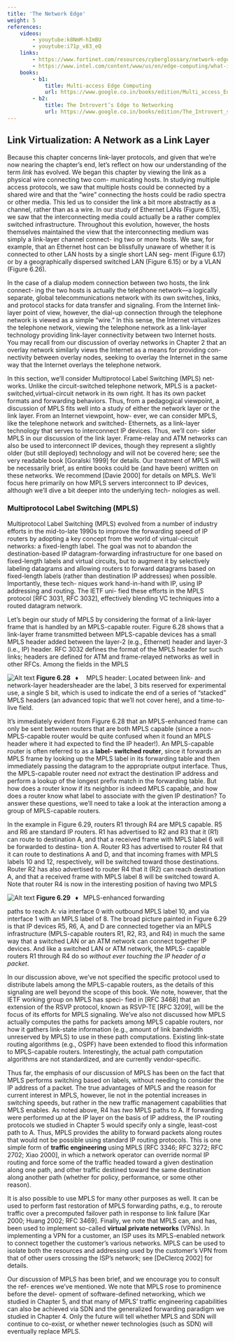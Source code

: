 ```yaml
---
title: 'The Network Edge'
weight: 5
references:
    videos:
        - youytube:k8NmM-hImBU
        - youytube:i71p_v83_eQ
    links:
        - https://www.fortinet.com/resources/cyberglossary/network-edge
        - https://www.intel.com/content/www/us/en/edge-computing/what-is-the-network-edge.html
    books:
        - b1:
            title: Multi-access Edge Computing 
            url: https://www.google.co.in/books/edition/Multi_access_Edge_Computing_Software_Dev/gOc-EAAAQBAJ?hl=en&gbpv=0
        - b2:
            title: The Introvert’s Edge to Networking
            url: https://www.google.co.in/books/edition/The_Introvert_s_Edge_to_Networking/H73WDwAAQBAJ?hl=en&gbpv=0
---
```


## Link Virtualization: A Network as a Link Layer
Because this chapter concerns link-layer protocols, and given that we’re now nearing the chapter’s end, let’s reflect on how our understanding of the term _link_ has evolved. We began this chapter by viewing the link as a physical wire connecting two com- municating hosts. In studying multiple access protocols, we saw that multiple hosts could be connected by a shared wire and that the “wire” connecting the hosts could be radio spectra or other media. This led us to consider the link a bit more abstractly as a channel, rather than as a wire. In our study of Ethernet LANs (Figure 6.15), we saw that the interconnecting media could actually be a rather complex switched infrastructure. Throughout this evolution, however, the hosts themselves maintained the view that the interconnecting medium was simply a link-layer channel connect- ing two or more hosts. We saw, for example, that an Ethernet host can be blissfully unaware of whether it is connected to other LAN hosts by a single short LAN seg- ment (Figure 6.17) or by a geographically dispersed switched LAN (Figure 6.15) or by a VLAN (Figure 6.26).

In the case of a dialup modem connection between two hosts, the link connect- ing the two hosts is actually the telephone network—a logically separate, global telecommunications network with its own switches, links, and protocol stacks for data transfer and signaling. From the Internet link-layer point of view, however, the dial-up connection through the telephone network is viewed as a simple “wire.” In this sense, the Internet virtualizes the telephone network, viewing the telephone network as a link-layer technology providing link-layer connectivity between two Internet hosts. You may recall from our discussion of overlay networks in Chapter 2 that an overlay network similarly views the Internet as a means for providing con- nectivity between overlay nodes, seeking to overlay the Internet in the same way that the Internet overlays the telephone network.

In this section, we’ll consider Multiprotocol Label Switching (MPLS) net- works. Unlike the circuit-switched telephone network, MPLS is a packet-switched,virtual-circuit network in its own right. It has its own packet formats and forwarding behaviors. Thus, from a pedagogical viewpoint, a discussion of MPLS fits well into a study of either the network layer or the link layer. From an Internet viewpoint, how- ever, we can consider MPLS, like the telephone network and switched- Ethernets, as a link-layer technology that serves to interconnect IP devices. Thus, we’ll con- sider MPLS in our discussion of the link layer. Frame-relay and ATM networks can also be used to interconnect IP devices, though they represent a slightly older (but still deployed) technology and will not be covered here; see the very readable book [Goralski 1999] for details. Our treatment of MPLS will be necessarily brief, as entire books could be (and have been) written on these networks. We recommend [Davie 2000] for details on MPLS. We’ll focus here primarily on how MPLS servers interconnect to IP devices, although we’ll dive a bit deeper into the underlying tech- nologies as well.

### Multiprotocol Label Switching (MPLS)
 Multiprotocol Label Switching (MPLS) evolved from a number of industry efforts in the mid-to-late 1990s to improve the forwarding speed of IP routers by adopting a key concept from the world of virtual-circuit networks: a fixed-length label. The goal was not to abandon the destination-based IP datagram-forwarding infrastructure for one based on fixed-length labels and virtual circuits, but to augment it by selectively labeling datagrams and allowing routers to forward datagrams based on fixed-length labels (rather than destination IP addresses) when possible. Importantly, these tech- niques work hand-in-hand with IP, using IP addressing and routing. The IETF uni- fied these efforts in the MPLS protocol [RFC 3031, RFC 3032], effectively blending VC techniques into a routed datagram network.

Let’s begin our study of MPLS by considering the format of a link-layer frame that is handled by an MPLS-capable router. Figure 6.28 shows that a link-layer frame transmitted between MPLS-capable devices has a small MPLS header added between the layer-2 (e.g., Ethernet) header and layer-3 (i.e., IP) header. RFC 3032 defines the format of the MPLS header for such links; headers are defined for ATM and frame-relayed networks as well in other RFCs. Among the fields in the MPLS

![Alt text](image-38.png)
**Figure 6.28**  ♦   MPLS header: Located between link- and network-layer headersheader are the label, 3 bits reserved for experimental use, a single S bit, which is used to indicate the end of a series of “stacked” MPLS headers (an advanced topic that we’ll not cover here), and a time-to-live field.

It’s immediately evident from Figure 6.28 that an MPLS-enhanced frame can only be sent between routers that are both MPLS capable (since a non-MPLS-capable router would be quite confused when it found an MPLS header where it had expected to find the IP header!). An MPLS-capable router is often referred to as a **label- switched router**, since it forwards an MPLS frame by looking up the MPLS label in its forwarding table and then immediately passing the datagram to the appropriate output interface. Thus, the MPLS-capable router need _not_ extract the destination IP address and perform a lookup of the longest prefix match in the forwarding table. But how does a router know if its neighbor is indeed MPLS capable, and how does a router know what label to associate with the given IP destination? To answer these questions, we’ll need to take a look at the interaction among a group of MPLS-capable routers.

In the example in Figure 6.29, routers R1 through R4 are MPLS capable. R5 and R6 are standard IP routers. R1 has advertised to R2 and R3 that it (R1) can route to destination A, and that a received frame with MPLS label 6 will be forwarded to destina- tion A. Router R3 has advertised to router R4 that it can route to destinations A and D, and that incoming frames with MPLS labels 10 and 12, respectively, will be switched toward those destinations. Router R2 has also advertised to router R4 that it (R2) can reach destination A, and that a received frame with MPLS label 8 will be switched toward A. Note that router R4 is now in the interesting position of having two MPLS

![Alt text](image-28.png)
**Figure 6.29**  ♦  MPLS-enhanced forwarding

paths to reach A: via interface 0 with outbound MPLS label 10, and via interface 1 with an MPLS label of 8. The broad picture painted in Figure 6.29 is that IP devices R5, R6, A, and D are connected together via an MPLS infrastructure (MPLS-capable routers R1, R2, R3, and R4) in much the same way that a switched LAN or an ATM network can connect together IP devices. And like a switched LAN or ATM network, the MPLS- capable routers R1 through R4 do so _without ever touching the IP header of a packet_.

In our discussion above, we’ve not specified the specific protocol used to distribute labels among the MPLS-capable routers, as the details of this signaling are well beyond the scope of this book. We note, however, that the IETF working group on MPLS has speci- fied in [RFC 3468] that an extension of the RSVP protocol, known as RSVP-TE [RFC 3209], will be the focus of its efforts for MPLS signaling. We’ve also not discussed how MPLS actually computes the paths for packets among MPLS capable routers, nor how it gathers link-state information (e.g., amount of link bandwidth unreserved by MPLS) to use in these path computations. Existing link-state routing algorithms (e.g., OSPF) have been extended to flood this information to MPLS-capable routers. Interestingly, the actual path computation algorithms are not standardized, and are currently vendor-specific.

Thus far, the emphasis of our discussion of MPLS has been on the fact that MPLS performs switching based on labels, without needing to consider the IP address of a packet. The true advantages of MPLS and the reason for current interest in MPLS, however, lie not in the potential increases in switching speeds, but rather in the new traffic management capabilities that MPLS enables. As noted above, R4 has _two_ MPLS paths to A. If forwarding were performed up at the IP layer on the basis of IP address, the IP routing protocols we studied in Chapter 5 would specify only a single, least-cost path to A. Thus, MPLS provides the ability to forward packets along routes that would not be possible using standard IP routing protocols. This is one simple form of **traffic engineering** using MPLS [RFC 3346; RFC 3272; RFC 2702; Xiao 2000], in which a network operator can override normal IP routing and force some of the traffic headed toward a given destination along one path, and other traffic destined toward the same destination along another path (whether for policy, performance, or some other reason).

It is also possible to use MPLS for many other purposes as well. It can be used to perform fast restoration of MPLS forwarding paths, e.g., to reroute traffic over a precomputed failover path in response to link failure [Kar 2000; Huang 2002; RFC 3469]. Finally, we note that MPLS can, and has, been used to implement so-called **virtual private networks** (VPNs). In implementing a VPN for a customer, an ISP uses its MPLS-enabled network to connect together the customer’s various networks. MPLS can be used to isolate both the resources and addressing used by the customer’s VPN from that of other users crossing the ISP’s network; see [DeClercq 2002] for details.

Our discussion of MPLS has been brief, and we encourage you to consult the ref- erences we’ve mentioned. We note that MPLS rose to prominence before the devel- opment of software-defined networking, which we studied in Chapter 5, and that many of MPLS’ traffic engineering capabilities can also be achieved via SDN and the generalized forwarding paradigm we studied in Chapter 4. Only the future will tell whether MPLS and SDN will continue to co-exist, or whether newer technologies (such as SDN) will eventually replace MPLS.
